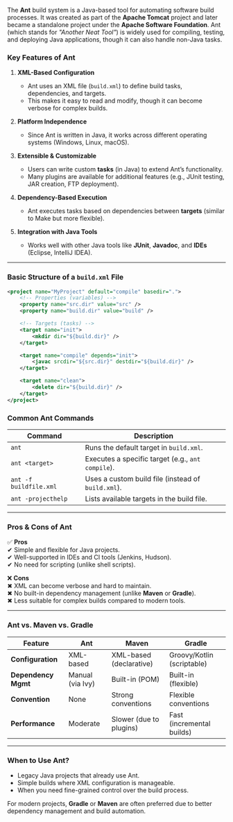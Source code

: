 The **Ant** build system is a Java-based tool for automating software build processes. It was created as part of the **Apache Tomcat** project and later became a standalone project under the **Apache Software Foundation**. Ant (which stands for *"Another Neat Tool"*) is widely used for compiling, testing, and deploying Java applications, though it can also handle non-Java tasks.

### **Key Features of Ant**
1. **XML-Based Configuration**  
   - Ant uses an XML file (`build.xml`) to define build tasks, dependencies, and targets.
   - This makes it easy to read and modify, though it can become verbose for complex builds.

2. **Platform Independence**  
   - Since Ant is written in Java, it works across different operating systems (Windows, Linux, macOS).

3. **Extensible & Customizable**  
   - Users can write custom **tasks** (in Java) to extend Ant’s functionality.
   - Many plugins are available for additional features (e.g., JUnit testing, JAR creation, FTP deployment).

4. **Dependency-Based Execution**  
   - Ant executes tasks based on dependencies between **targets** (similar to Make but more flexible).

5. **Integration with Java Tools**  
   - Works well with other Java tools like **JUnit**, **Javadoc**, and **IDEs** (Eclipse, IntelliJ IDEA).

---

### **Basic Structure of a `build.xml` File**
```xml
<project name="MyProject" default="compile" basedir=".">
    <!-- Properties (variables) -->
    <property name="src.dir" value="src" />
    <property name="build.dir" value="build" />

    <!-- Targets (tasks) -->
    <target name="init">
        <mkdir dir="${build.dir}" />
    </target>

    <target name="compile" depends="init">
        <javac srcdir="${src.dir}" destdir="${build.dir}" />
    </target>

    <target name="clean">
        <delete dir="${build.dir}" />
    </target>
</project>
```

### **Common Ant Commands**
| Command | Description |
|---------|-------------|
| `ant` | Runs the default target in `build.xml`. |
| `ant <target>` | Executes a specific target (e.g., `ant compile`). |
| `ant -f buildfile.xml` | Uses a custom build file (instead of `build.xml`). |
| `ant -projecthelp` | Lists available targets in the build file. |

---

### **Pros & Cons of Ant**
✅ **Pros**  
✔ Simple and flexible for Java projects.  
✔ Well-supported in IDEs and CI tools (Jenkins, Hudson).  
✔ No need for scripting (unlike shell scripts).  

❌ **Cons**  
✖ XML can become verbose and hard to maintain.  
✖ No built-in dependency management (unlike **Maven** or **Gradle**).  
✖ Less suitable for complex builds compared to modern tools.  

---

### **Ant vs. Maven vs. Gradle**
| Feature | Ant | Maven | Gradle |
|---------|-----|-------|--------|
| **Configuration** | XML-based | XML-based (declarative) | Groovy/Kotlin (scriptable) |
| **Dependency Mgmt** | Manual (via Ivy) | Built-in (POM) | Built-in (flexible) |
| **Convention** | None | Strong conventions | Flexible conventions |
| **Performance** | Moderate | Slower (due to plugins) | Fast (incremental builds) |

---

### **When to Use Ant?**
- Legacy Java projects that already use Ant.
- Simple builds where XML configuration is manageable.
- When you need fine-grained control over the build process.

For modern projects, **Gradle** or **Maven** are often preferred due to better dependency management and build automation.